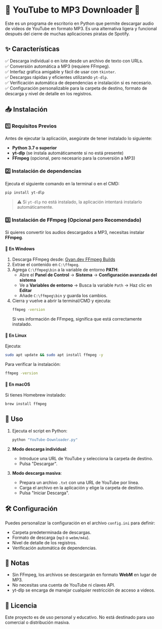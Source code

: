 # 🎵 YouTube to MP3 Downloader 🎵  

Este es un programa de escritorio en Python que permite descargar audio de videos de YouTube en formato MP3. Es una alternativa ligera y funcional después del cierre de muchas aplicaciones piratas de Spotify.  

## ✨ Características  
✅ Descarga individual o en lote desde un archivo de texto con URLs.  
✅ Conversión automática a MP3 (requiere FFmpeg).  
✅ Interfaz gráfica amigable y fácil de usar con `tkinter`.  
✅ Descargas rápidas y eficientes utilizando `yt-dlp`.  
✅ Verificación automática de dependencias e instalación si es necesario.  
✅ Configuración personalizable para la carpeta de destino, formato de descarga y nivel de detalle en los registros.  

## 📥 Instalación  

### 1️⃣ Requisitos Previos  
Antes de ejecutar la aplicación, asegúrate de tener instalado lo siguiente:  
- **Python 3.7 o superior**  
- **yt-dlp** (se instala automáticamente si no está presente)  
- **FFmpeg** (opcional, pero necesario para la conversión a MP3)  

### 2️⃣ Instalación de dependencias  
Ejecuta el siguiente comando en la terminal o en el CMD:  
```bash
pip install yt-dlp
```
> ⚠️ Si `yt-dlp` no está instalado, la aplicación intentará instalarlo automáticamente.  

### 3️⃣ Instalación de FFmpeg (Opcional pero Recomendado)  
Si quieres convertir los audios descargados a MP3, necesitas instalar **FFmpeg**.  

#### 🔹 En Windows  
1. Descarga FFmpeg desde: [Gyan.dev FFmpeg Builds](https://www.gyan.dev/ffmpeg/builds/)  
2. Extrae el contenido en `C:\ffmpeg`.  
3. Agrega `C:\ffmpeg\bin` a la variable de entorno **PATH**:
   - Abre el **Panel de Control** → **Sistema** → **Configuración avanzada del sistema**  
   - Ve a **Variables de entorno** → Busca la variable `Path` → Haz clic en **Editar**  
   - Añade `C:\ffmpeg\bin` y guarda los cambios.  
4. Cierra y vuelve a abrir la terminal/CMD y ejecuta:  
   ```bash
   ffmpeg -version
   ```
   Si ves información de FFmpeg, significa que está correctamente instalado.  

#### 🔹 En Linux  
Ejecuta:  
```bash
sudo apt update && sudo apt install ffmpeg -y
```
Para verificar la instalación:  
```bash
ffmpeg -version
```

#### 🔹 En macOS  
Si tienes Homebrew instalado:  
```bash
brew install ffmpeg
```

## 🚀 Uso  
1. Ejecuta el script en Python:  
   ```bash
   python "YouTube-Downloader.py"
   ```
2. **Modo descarga individual**:  
   - Introduce una URL de YouTube y selecciona la carpeta de destino.  
   - Pulsa "Descargar".  

3. **Modo descarga masiva**:  
   - Prepara un archivo `.txt` con una URL de YouTube por línea.  
   - Carga el archivo en la aplicación y elige la carpeta de destino.  
   - Pulsa "Iniciar Descarga".  

## 🛠 Configuración  
Puedes personalizar la configuración en el archivo `config.ini` para definir:  
- Carpeta predeterminada de descargas.  
- Formato de descarga (`mp3` o `webm/m4a`).  
- Nivel de detalle de los registros.  
- Verificación automática de dependencias.  

## 📝 Notas  
- Sin FFmpeg, los archivos se descargarán en formato **WebM** en lugar de MP3.  
- No necesitas una cuenta de YouTube ni claves API.  
- yt-dlp se encarga de manejar cualquier restricción de acceso a videos.  

## 📜 Licencia  
Este proyecto es de uso personal y educativo. No está destinado para uso comercial o distribución masiva.  
